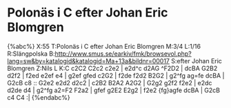 # Polonäs i C efter Johan Eric Blomgren

{%abc%}
X:55
T:Polonäs i C efter Johan Eric Blomgren
M:3/4
L:1/16
R:Slängpolska
B:http://www.smus.se/earkiv/fmk/browsevol.php?lang=sw&by=katalogid&katalogid=Ma+13a&bildnr=00017
S:efter Johan Eric Blomgren
Z:Nils L
K:C
c2C2 C2c2 c2e2 | e2d^c d2AG ^F2D2 | dcBA G2B2 d2f2 | f2ed e2ef e4 |
g2ef gfed c2G2 | f2de f2d2 B2G2 | g2^fg ag=fe dcBA | G2cB c8 ::
G2e2 e2d2 d2c2 | c2B2 B2A2 A2G2 | G2g2 g2f2 f2e2 | e2dc d2de d4 | 
g2^fg a2=F2 F2a2 | gfef g2E2 E2g2 | f2e2 {fg}agfe dcBA | G2cB c4 C4 :|
{%endabc%}
